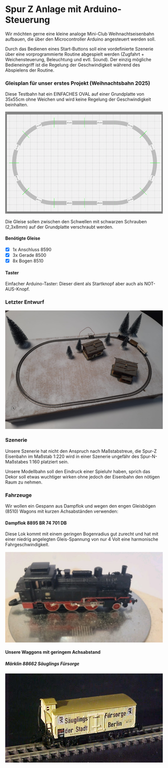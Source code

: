 # Spur Z Anlage mit Arduino-Steuerung

Wir möchten gerne eine kleine analoge Mini-Club Weihnachtseisenbahn aufbauen, die über den Microcontroller Arduino angesteuert werden soll.

Durch das Bedienen eines Start-Buttons soll eine vordefinierte Szenerie über eine vorprogrammierte Routine abgespielt werden (Zugfahrt + Weichensteuerung, Beleuchtung und evtl. Sound). Der einzig mögliche Bedieneingriff ist die Regelung der Geschwindigkeit während des Abspielens der Routine.

### Gleisplan für unser erstes Projekt (Weihnachtsbahn 2025)

Diese Testbahn hat ein EINFACHES OVAL auf einer Grundplatte von 35x55cm ohne Weichen und wird keine Regelung der Geschwindigkeit beinhalten.

![Einfaches Oval](https://github.com/ms-webdev/mini-club-arduino/raw/main/WB25/images/gleisplan-wb25.png)

Die Gleise sollen zwischen den Schwellen mit schwarzen Schrauben (2,3x8mm) auf der Grundplatte verschraubt werden.

#### Benötigte Gleise

- [x] 1x Anschluss 8590
- [x] 3x Gerade 8500
- [x] 8x Bogen 8510

#### Taster

Einfacher Arduino-Taster: Dieser dient als Startknopf aber auch als NOT-AUS-Knopf.

### Letzter Entwurf

![Entwurf Weihnachtsbahn 2025](https://github.com/ms-webdev/mini-club-arduino/raw/main/WB25/images/entwurf-wb25-02.jpeg)

### Szenerie

Unsere Szenerie hat nicht den Anspruch nach Maßstabstreue, die Spur-Z Eisenbahn im Maßstab 1:220 wird in einer Szenerie ungefähr des Spur-N-Maßstabes 1:160 platziert sein.

Unsere Modellbahn soll den Eindruck einer Spieluhr haben, sprich das Dekor soll etwas wuchtiger wirken ohne jedoch der Eisenbahn den nötigen Raum zu nehmen.

### Fahrzeuge

Wir wollen ein Gespann aus Dampflok und wegen den engen Gleisbögen (8510) Wagons mit kurzen Achsabständen verwenden:

#### Dampflok 8895 BR 74 701 DB

Diese Lok kommt mit einem geringen Bogenradius gut zurecht und hat mit einer niedrig angelegten Gleis-Spannung von nur 4 Volt eine harmonische Fahrgeschwindigkeit.

![BR 74 701 DB](https://github.com/ms-webdev/mini-club-arduino/raw/main/WB25/images/fahrzeug-dampflok-br-74-701.jpeg)

#### Unsere Waggons mit geringem Achsabstand

##### Märklin 88662 Säuglings Fürsorge

![BR 74 701 DB](https://github.com/ms-webdev/mini-club-arduino/raw/main/WB25/images/fahrzeug-waggon-88662.jpg)


